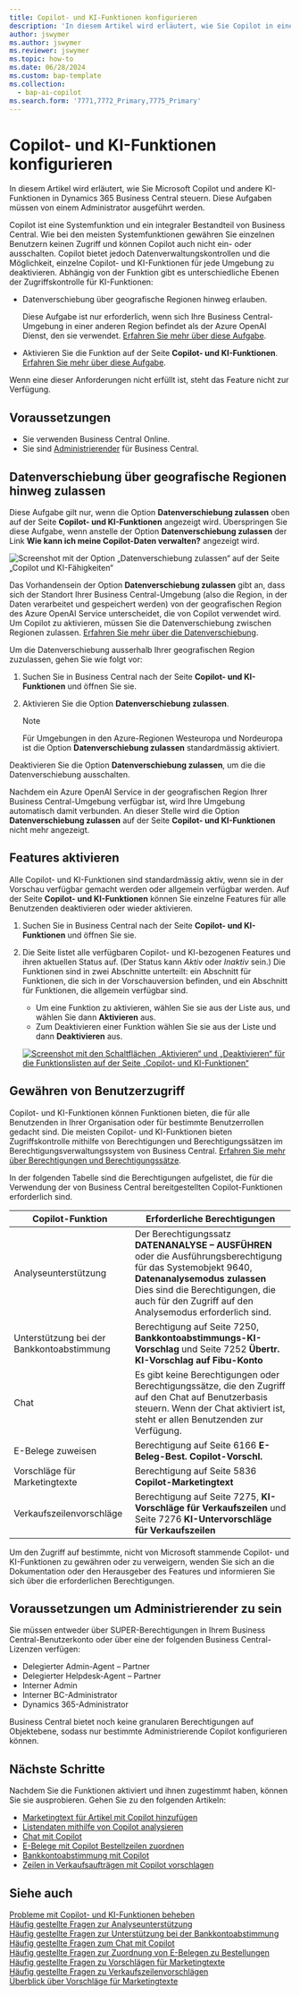 ```yaml
---
title: Copilot- und KI-Funktionen konfigurieren
description: 'In diesem Artikel wird erläutert, wie Sie Copilot in einer Umgebung aktivieren.'
author: jswymer
ms.author: jswymer
ms.reviewer: jswymer
ms.topic: how-to
ms.date: 06/28/2024
ms.custom: bap-template
ms.collection:
  - bap-ai-copilot
ms.search.form: '7771,7772_Primary,7775_Primary'
---
```


# Copilot- und KI-Funktionen konfigurieren

<!--[!INCLUDE[ai-preview](includes/ai-preview.md)]-->

<!--This article explains how you can control the ability to create AI-powered item marketing text with Copilot for your organization. This task is done by an admin. There are two requirements that you must fulfill to make the feature available to users:-->

In diesem Artikel wird erläutert, wie Sie Microsoft Copilot und andere KI-Funktionen in Dynamics 365 Business Central steuern. Diese Aufgaben müssen von einem Administrator ausgeführt werden.

Copilot ist eine Systemfunktion und ein integraler Bestandteil von Business Central. Wie bei den meisten Systemfunktionen gewähren Sie einzelnen Benutzern keinen Zugriff und können Copilot auch nicht ein- oder ausschalten. Copilot bietet jedoch Datenverwaltungskontrollen und die Möglichkeit, einzelne Copilot- und KI-Funktionen für jede Umgebung zu deaktivieren. Abhängig von der Funktion gibt es unterschiedliche Ebenen der Zugriffskontrolle für KI-Funktionen:

- Datenverschiebung über geografische Regionen hinweg erlauben.

    Diese Aufgabe ist nur erforderlich, wenn sich Ihre Business Central-Umgebung in einer anderen Region befindet als der Azure OpenAI Dienst, den sie verwendet. [Erfahren Sie mehr über diese Aufgabe](#allow-data-movement-across-geographies).

- Aktivieren Sie die Funktion auf der Seite **Copilot- und KI-Funktionen**. [Erfahren Sie mehr über diese Aufgabe](#activate-features).

<!-- For 2024 there are no AI features governed by **Feature Management**, so this section is not shown
- Enable the specific feature if it's governed by **Feature Management**.

  Check whether  of 2024 release wave 1, chat with Copilot, marketing text suggestions, and bank account reconciliation assist features are included under **Feature Management**. [Learn more](#enable-feature-in-feature-management)
<!-- 
- Enable the specific feature, if it's still governed by **Feature Management**.

  In 2023 release wave 2, both the marketing text suggestions and bank account reconciliation assist features are included under **Feature Management**. [Learn more](#enable-feature-in-feature-management)-->

Wenn eine dieser Anforderungen nicht erfüllt ist, steht das Feature nicht zur Verfügung.

## Voraussetzungen

- Sie verwenden Business Central Online.
- Sie sind [Administrierender](#requirements-for-being-an-administrator) für Business Central.

## Datenverschiebung über geografische Regionen hinweg zulassen

Diese Aufgabe gilt nur, wenn die Option **Datenverschiebung zulassen** oben auf der Seite **Copilot- und KI-Funktionen** angezeigt wird. Überspringen Sie diese Aufgabe, wenn anstelle der Option **Datenverschiebung zulassen** der Link **Wie kann ich meine Copilot-Daten verwalten?** angezeigt wird.

![Screenshot mit der Option „Datenverschiebung zulassen“ auf der Seite „Copilot und KI-Fähigkeiten“](media/allow-data-movement-v2.png)

Das Vorhandensein der Option **Datenverschiebung zulassen** gibt an, dass sich der Standort Ihrer Business Central-Umgebung (also die Region, in der Daten verarbeitet und gespeichert werden) von der geografischen Region des Azure OpenAI Service unterscheidet, die von Copilot verwendet wird. Um Copilot zu aktivieren, müssen Sie die Datenverschiebung zwischen Regionen zulassen. [Erfahren Sie mehr über die Datenverschiebung](ai-copilot-data-movement.md).

Um die Datenverschiebung ausserhalb Ihrer geografischen Region zuzulassen, gehen Sie wie folgt vor:

1. Suchen Sie in Business Central nach der Seite **Copilot- und KI-Funktionen** und öffnen Sie sie.
1. Aktivieren Sie die Option **Datenverschiebung zulassen**.

    > [!NOTE]
    > Für Umgebungen in den Azure-Regionen Westeuropa und Nordeuropa ist die Option **Datenverschiebung zulassen** standardmässig aktiviert.

Deaktivieren Sie die Option **Datenverschiebung zulassen**, um die die Datenverschiebung ausschalten.

Nachdem ein Azure OpenAI Service in der geografischen Region Ihrer Business Central-Umgebung verfügbar ist, wird Ihre Umgebung automatisch damit verbunden. An dieser Stelle wird die Option **Datenverschiebung zulassen** auf der Seite **Copilot- und KI-Funktionen** nicht mehr angezeigt.

<!-- Don't review
| Australia, United Kingdom, United States | Within the respective geographical region |
| Europe, France, Germany, Norway, Switzerland  | Sweden or Switzerland |
| Asia Pacific, Brazil, Canada, India, Japan, Singapore, South Africa, South Korea, United Arab Emirates  | United States |-->



<!--Note

If your environment is hosted in North America, Copilot will use an Azure OpenAI endpoint in North America to process your data.
If your environment is hosted in Europe, Copilot will use an Azure OpenAI endpoint in Europe to process your data.
If your environment is hosted anywhere else, Copilot will use an Azure OpenAI endpoint outside of the region in which the environment is hosted.
To opt in 

Copilot and other AI capabilities use Azure OpenAI Service.  and are provided by default to only those customers with environments that have United States as their geography for data processing and storage. While the Azure OpenAI Service is available in multiple geographies including Australia, Canada, United States, France, Japan and UK, Copilot does not follow the same regional rollout schedule.

Meanwhile, customers with environments outside the United States can use Copilot AI features by opting in to share relevant data with the Azure OpenAI Service in United States or Switzerland.

The information in the following table outlines the Azure OpenAI service that's used by the Copilot services based on the geography of their Dynamics 365 environment when they opt-in to share data.-->

## Features aktivieren

Alle Copilot- und KI-Funktionen sind standardmässig aktiv, wenn sie in der Vorschau verfügbar gemacht werden oder allgemein verfügbar werden. Auf der Seite **Copilot- und KI-Funktionen** können Sie einzelne Features für alle Benutzenden deaktivieren oder wieder aktivieren.

1. Suchen Sie in Business Central nach der Seite **Copilot- und KI-Funktionen** und öffnen Sie sie.
1. Die Seite listet alle verfügbaren Copilot- und KI-bezogenen Features und ihren aktuellen Status auf. (Der Status kann *Aktiv* oder *Inaktiv* sein.) Die Funktionen sind in zwei Abschnitte unterteilt: ein Abschnitt für Funktionen, die sich in der Vorschauversion befinden, und ein Abschnitt für Funktionen, die allgemein verfügbar sind.

    - Um eine Funktion zu aktivieren, wählen Sie sie aus der Liste aus, und wählen Sie dann **Aktivieren** aus.
    - Zum Deaktivieren einer Funktion wählen Sie sie aus der Liste und dann **Deaktivieren** aus.

    [![Screenshot mit den Schaltflächen „Aktivieren“ und „Deaktivieren“ für die Funktionslisten auf der Seite „Copilot- und KI-Funktionen“](media/copilot-and-ai-capabilties-page.svg)](media/copilot-and-ai-capabilties-page.svg#lightbox)

<!-- don't review 

<!-- For 2024 there are no AI features governed by **Feature Management**, so this section is not shown
## Enable feature in Feature Management

When individual Copilot capabilities are released in Business Central minor updates, these capabilities are optional until the next major update. **Feature Management** is used to turn on or off features that are in preview, like bank reconciliation, and some features that are generally available, like marketing text suggestions. [Learn more about feature management](/dynamics365/business-central/dev-itpro/administration/feature-management).

1. In Business Central, search for and open the **Feature Management** page.
2. To enable a feature, set the **Enabled for** column to **All users**. To disable a feature, set the **Enabled for** column to **None**. Use the following table to help you determine the switch that applies to the Copilot and AI capability you want to enable:

   - **Feature Preview: Bank account reconciliation with Copilot** enables the bank account reconciliation assist feature.
   - **Feature Preview: Chat with Copilot** enables the chat with Copilot feature.
   - **Feature preview: Create AI-powered product descriptions with Copilot** enables the marketing text suggestions feature.

   For more information about feature management in general, go to [Feature Management](/dynamics365/business-central/dev-itpro/administration/feature-management).-->

## Gewähren von Benutzerzugriff

Copilot- und KI-Funktionen können Funktionen bieten, die für alle Benutzenden in Ihrer Organisation oder für bestimmte Benutzerrollen gedacht sind. Die meisten Copilot- und KI-Funktionen bieten Zugriffskontrolle mithilfe von Berechtigungen und Berechtigungssätzen im Berechtigungsverwaltungssystem von Business Central. [Erfahren Sie mehr über Berechtigungen und Berechtigungssätze](ui-define-granular-permissions.md).

In der folgenden Tabelle sind die Berechtigungen aufgelistet, die für die Verwendung der von Business Central bereitgestellten Copilot-Funktionen erforderlich sind.

| Copilot-Funktion | Erforderliche Berechtigungen |
|---|---|
| Analyseunterstützung | Der Berechtigungssatz **DATENANALYSE – AUSFÜHREN** oder die Ausführungsberechtigung für das Systemobjekt 9640, **Datenanalysemodus zulassen** Dies sind die Berechtigungen, die auch für den Zugriff auf den Analysemodus erforderlich sind. |
| Unterstützung bei der Bankkontoabstimmung | Berechtigung auf Seite 7250, **Bankkontoabstimmungs-KI-Vorschlag** und Seite 7252 **Übertr. KI-Vorschlag auf Fibu-Konto** |
| Chat | Es gibt keine Berechtigungen oder Berechtigungssätze, die den Zugriff auf den Chat auf Benutzerbasis steuern. Wenn der Chat aktiviert ist, steht er allen Benutzenden zur Verfügung. |
| E-Belege zuweisen | Berechtigung auf Seite 6166 **E-Beleg-Best. Copilot-Vorschl.** |
| Vorschläge für Marketingtexte | Berechtigung auf Seite 5836 **Copilot-Marketingtext** |
| Verkaufszeilenvorschläge | Berechtigung auf Seite 7275, **KI-Vorschläge für Verkaufszeilen** und Seite 7276 **KI-Untervorschläge für Verkaufszeilen** |

Um den Zugriff auf bestimmte, nicht von Microsoft stammende Copilot- und KI-Funktionen zu gewähren oder zu verweigern, wenden Sie sich an die Dokumentation oder den Herausgeber des Features und informieren Sie sich über die erforderlichen Berechtigungen.

## Voraussetzungen um Administrierender zu sein

Sie müssen entweder über SUPER-Berechtigungen in Ihrem Business Central-Benutzerkonto oder über eine der folgenden Business Central-Lizenzen verfügen:

- Delegierter Admin-Agent – Partner
- Delegierter Helpdesk-Agent – Partner
- Interner Admin
- Interner BC-Administrator
- Dynamics 365-Administrator

Business Central bietet noch keine granularen Berechtigungen auf Objektebene, sodass nur bestimmte Administrierende Copilot konfigurieren können.

## Nächste Schritte

Nachdem Sie die Funktionen aktiviert und ihnen zugestimmt haben, können Sie sie ausprobieren. Gehen Sie zu den folgenden Artikeln:

- [Marketingtext für Artikel mit Copilot hinzufügen](item-marketing-text.md)
- [Listendaten mithilfe von Copilot analysieren](analysis-assist.md)
- [Chat mit Copilot](chat-with-copilot.md)
- [E-Belege mit Copilot Bestellzeilen zuordnen](map-edocuments-with-copilot.md)
- [Bankkontoabstimmung mit Copilot](bank-reconciliation-with-copilot.md)
- [Zeilen in Verkaufsaufträgen mit Copilot vorschlagen](sales-suggest-sales-lines-with-copilot.md)

## Siehe auch 

[Probleme mit Copilot- und KI-Funktionen beheben](ai-copilot-troubleshooting.md)  
[Häufig gestellte Fragen zur Analyseunterstützung](faqs-analysis-assist.md)  
[Häufig gestellte Fragen zur Unterstützung bei der Bankkontoabstimmung](faqs-bank-reconciliation.md)  
[Häufig gestellte Fragen zum Chat mit Copilot](faqs-chat-with-copilot.md)  
[Häufig gestellte Fragen zur Zuordnung von E-Belegen zu Bestellungen](faqs-map-edocuments.md)  
[Häufig gestellte Fragen zu Vorschlägen für Marketingtexte](faqs-marketing-text.md)  
[Häufig gestellte Fragen zu Verkaufszeilenvorschlägen](faq-sales-suggest-sales-lines-with-copilot.md)  
[Überblick über Vorschläge für Marketingtexte](ai-overview.md)
